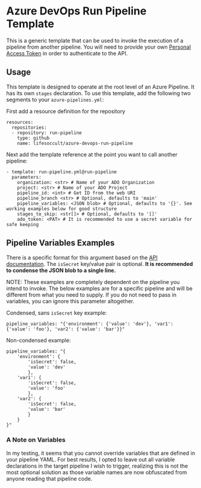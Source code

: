 # Azure DevOps Run Pipeline Template
This is a generic template that can be used to invoke the execution of a pipeline from another pipeline. 
You will need to provide your own [Personal Access Token](https://docs.microsoft.com/en-us/azure/devops/organizations/accounts/use-personal-access-tokens-to-authenticate)
in order to authenticate to the API.

## Usage
This template is designed to operate at the root level of an Azure Pipeline. It has its own `stages` declaration.
To use this template, add the following two segments to your `azure-pipelines.yml`:

First add a resource definition for the repository
```
resources:
  repositories:
  - repository: run-pipeline
    type: github
    name: lifesoccult/azure-devops-run-pipeline
```
Next add the template reference at the point you want to call another pipeline:
```
- template: run-pipeline.yml@run-pipeline
  parameters:
    organization: <str> # Name of your ADO Organization
    project: <str> # Name of your ADO Project
    pipeline_id: <int> # Get ID from the web URI
    pipeline_branch <str> # Optional, defaults to 'main'
    pipeline_variables: <JSON blob> # Optional, defaults to '{}'. See working examples below for good structure
    stages_to_skip: <str[]> # Optional, defaults to '[]' 
    ado_token: <PAT> # It is recommended to use a secret variable for safe keeping
```

## Pipeline Variables Examples
There is a specific format for this argument based on the [API documentation](https://docs.microsoft.com/en-us/rest/api/azure/devops/pipelines/runs/run%20pipeline?view=azure-devops-rest-6.0). 
The `isSecret` key/value pair is optional. **It is recommended to condense the JSON blob to a single line.**

NOTE: These examples are completely dependent on the pipeline you intend to invoke. 
The below examples are for a specific pipeline and will be different from what you need to supply. 
If you do not need to pass in variables, you can ignore this parameter altogether.

Condensed, sans `isSecret` key example:
```
pipeline_variables: "{'environment': {'value': 'dev'}, 'var1': {'value': 'foo'}, 'var2': {'value': 'bar'}}"
```

Non-condensed example:
```
pipeline_variables: "{
    'environment': {
        'isSecret': false,
        'value': 'dev'
        },
    'var1': {
        'isSecret': false,
        'value': 'foo'
        },
    'var2': {
        'isSecret': false,
        'value': 'bar'
        }
    }
}"
```
### A Note on Variables
In my testing, it seems that you cannot override variables that are defined in your pipeline YAML.
For best results, I opted to leave out all variable declarations in the target pipeline I wish to trigger,
realizing this is not the most optional solution as those variable names are now obfuscated from anyone reading that
pipeline code.